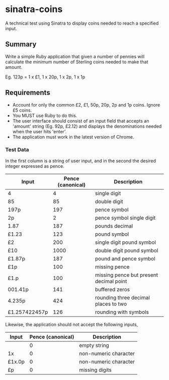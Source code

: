 sinatra-coins
=============

A technical test using Sinatra to display coins needed to reach a specified input.

## Summary

Write a simple Ruby application that given a number of pennies will calculate the minimum number of
Sterling coins needed to make that amount.

Eg. 123p = 1 x £1, 1 x 20p, 1 x 2p, 1 x 1p

## Requirements

- Account for only the common £2, £1, 50p, 20p, 2p and 1p coins. Ignore £5 coins.
- You MUST use Ruby to do this.
- The user interface should consist of an input field that accepts an 'amount' string (Eg. 92p, £2.12) and displays the denominations needed when the user hits 'enter'.
- The application must work in the latest version of Chrome.

### Test Data

In the first column is a string of user input, and in the second the desired integer expressed as pence.

| Input         | Pence (canonical) | Description                             |
| ------------- | ----------------- | --------------------------------------- |
| 4             | 4                 | single digit                            |
| 85            | 85                | double digit                            |
| 197p          | 197               | pence symbol                            |
| 2p            | 2                 | pence symbol single digit               |
| 1.87          | 187               | pounds decimal                          |
| £1.23         | 123               | pound symbol                            |
| £2            | 200               | single digit pound symbol               |
| £10           | 1000              | double digit pound symbol               |
| £1.87p        | 187               | pound and pence symbol                  |
| £1p           | 100               | missing pence                           |
| £1.p          | 100               | missing pence but present decimal point |
| 001.41p       | 141               | buffered zeros                          |
| 4.235p        | 424               | rounding three decimal places to two    |
| £1.257422457p | 126               | rounding with symbols                   |

Likewise, the application should not accept the following inputs,

| Input         | Pence (canonical) | Description                             |
| ------------- | ----------------- | --------------------------------------- |
|               | 0                 | empty string                            |
| 1x            | 0                 | non-numeric character                   |
| £1x.0p        | 0                 | non-numeric character                   |
| £p            | 0                 | missing digits                          |
